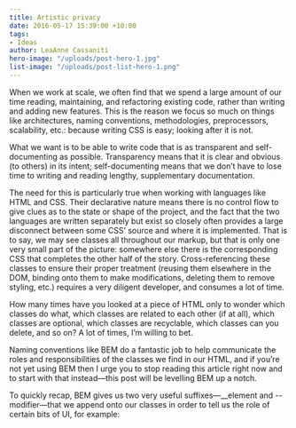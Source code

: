```yaml
---
title: Artistic privacy
date: 2016-05-17 15:39:00 +10:00
tags:
- Ideas
author: LeaAnne Cassaniti
hero-image: "/uploads/post-hero-1.jpg"
list-image: "/uploads/post-list-hero-1.png"
---
```


When we work at scale, we often find that we spend a large amount of our time reading, maintaining, and refactoring existing code, rather than writing and adding new features. This is the reason we focus so much on things like architectures, naming conventions, methodologies, preprocessors, scalability, etc.: because writing CSS is easy; looking after it is not.

What we want is to be able to write code that is as transparent and self-documenting as possible. Transparency means that it is clear and obvious (to others) in its intent; self-documenting means that we don’t have to lose time to writing and reading lengthy, supplementary documentation.

The need for this is particularly true when working with languages like HTML and CSS. Their declarative nature means there is no control flow to give clues as to the state or shape of the project, and the fact that the two languages are written separately but exist so closely often provides a large disconnect between some CSS’ source and where it is implemented. That is to say, we may see classes all throughout our markup, but that is only one very small part of the picture: somewhere else there is the corresponding CSS that completes the other half of the story. Cross-referencing these classes to ensure their proper treatment (reusing them elsewhere in the DOM, binding onto them to make modifications, deleting them to remove styling, etc.) requires a very diligent developer, and consumes a lot of time.

How many times have you looked at a piece of HTML only to wonder which classes do what, which classes are related to each other (if at all), which classes are optional, which classes are recyclable, which classes can you delete, and so on? A lot of times, I’m willing to bet.

Naming conventions like BEM do a fantastic job to help communicate the roles and responsibilities of the classes we find in our HTML, and if you’re not yet using BEM then I urge you to stop reading this article right now and to start with that instead—this post will be levelling BEM up a notch.

To quickly recap, BEM gives us two very useful suffixes—__element and --modifier—that we append onto our classes in order to tell us the role of certain bits of UI, for example:
